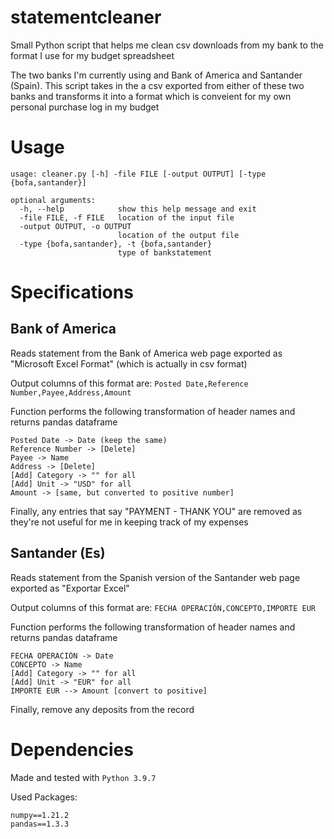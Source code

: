 # statementcleaner
Small Python script that helps me clean csv downloads from my bank to the format I use for my budget spreadsheet

The two banks I'm currently using and Bank of America and Santander (Spain). This script takes in the a csv exported from either of these two banks and transforms it into a format which is conveient for my own personal purchase log in my budget

# Usage
```
usage: cleaner.py [-h] -file FILE [-output OUTPUT] [-type {bofa,santander}]

optional arguments:
  -h, --help            show this help message and exit
  -file FILE, -f FILE   location of the input file
  -output OUTPUT, -o OUTPUT
                        location of the output file
  -type {bofa,santander}, -t {bofa,santander}
                        type of bankstatement
```

# Specifications 

## Bank of America

Reads statement from the Bank of America web page exported as 
"Microsoft Excel Format" (which is actually in csv format)

Output columns of this format are: 
`Posted Date,Reference Number,Payee,Address,Amount`

Function performs the following transformation of header names 
and returns pandas dataframe
```
Posted Date -> Date (keep the same)
Reference Number -> [Delete]
Payee -> Name
Address -> [Delete]
[Add] Category -> "" for all 
[Add] Unit -> "USD" for all 
Amount -> [same, but converted to positive number]
```

Finally, any entries that say "PAYMENT - THANK YOU" are removed as they're not useful for me in keeping track of my expenses


## Santander (Es)
Reads statement from the Spanish version of the Santander web 
page exported as "Exportar Excel"

Output columns of this format are: 
`FECHA OPERACIÓN,CONCEPTO,IMPORTE EUR`

Function performs the following transformation of header names 
and returns pandas dataframe
```
FECHA OPERACIÓN -> Date 
CONCEPTO -> Name
[Add] Category -> "" for all 
[Add] Unit -> "EUR" for all 
IMPORTE EUR --> Amount [convert to positive]
```

Finally, remove any deposits from the record


# Dependencies
Made and tested with `Python 3.9.7`

Used Packages:
```
numpy==1.21.2
pandas==1.3.3
```
